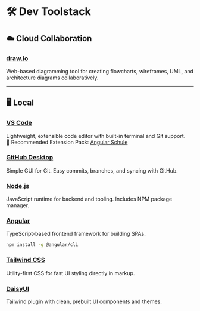 
# 🛠️ Dev Toolstack

## ☁️ Cloud Collaboration

### [draw.io](https://www.drawio.com/)  
Web-based diagramming tool for creating flowcharts, wireframes, UML, and architecture diagrams collaboratively.

---

## 🖥️ Local

### [VS Code](https://code.visualstudio.com/)  
Lightweight, extensible code editor with built-in terminal and Git support.  
🔌 Recommended Extension Pack: [Angular Schule](https://marketplace.visualstudio.com/items?itemName=angular-schule.angular-schule-extension-pack)

### [GitHub Desktop](https://desktop.github.com/)  
Simple GUI for Git. Easy commits, branches, and syncing with GitHub.

### [Node.js](https://nodejs.org/)  
JavaScript runtime for backend and tooling. Includes NPM package manager.

### [Angular](https://angular.io/)  
TypeScript-based frontend framework for building SPAs.
```bash
npm install -g @angular/cli
```

### [Tailwind CSS](https://tailwindcss.com/)  
Utility-first CSS for fast UI styling directly in markup.

### [DaisyUI](https://daisyui.com/)  
Tailwind plugin with clean, prebuilt UI components and themes.
